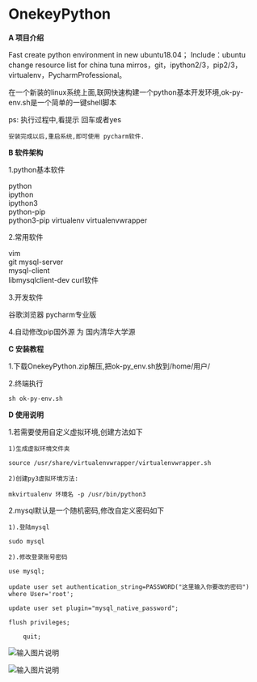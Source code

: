 # OnekeyPython

 **A 项目介绍** 

Fast create python environment in new ubuntu18.04；
Include：ubuntu change resource list for china tuna mirros，git，ipython2/3，pip2/3，virtualenv，PycharmProfessional。

在一个新装的linux系统上面,联网快速构建一个python基本开发环境,ok-py-env.sh是一个简单的一键shell脚本


ps: 执行过程中,看提示 回车或者yes

    安装完成以后,重启系统,即可使用 pycharm软件.

 **B 软件架构** 

1.python基本软件

python  
ipython  
ipython3  
python-pip  
python3-pip 
virtualenv 
virtualenvwrapper

2.常用软件

vim  
git
mysql-server  
mysql-client  
libmysqlclient-dev
curl软件

3.开发软件

谷歌浏览器
pycharm专业版

4.自动修改pip国外源 为 国内清华大学源


 **C 安装教程** 

1.下载OnekeyPython.zip解压,把ok-py_env.sh放到/home/用户/    

2.终端执行

    sh ok-py-env.sh

 **D 使用说明** 

1.若需要使用自定义虚拟环境,创建方法如下

    1)生成虚拟环境文件夹

    source /usr/share/virtualenvwrapper/virtualenvwrapper.sh

    2)创建py3虚拟环境方法: 

    mkvirtualenv 环境名 -p /usr/bin/python3

  

2.mysql默认是一个随机密码,修改自定义密码如下

    1).登陆mysql

	sudo mysql

    2).修改登录账号密码

	use mysql;

	update user set authentication_string=PASSWORD("这里输入你要改的密码") where User='root';

	update user set plugin="mysql_native_password";

	flush privileges;
        
        quit;

![输入图片说明](https://images.gitee.com/uploads/images/2018/0828/190044_32030cc4_2026959.png "使用方法.png")

![输入图片说明](https://images.gitee.com/uploads/images/2018/0828/194259_10483f6b_2026959.png "重启后已安装的软件.png")